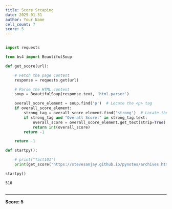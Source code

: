 ```yaml
---
title: Score Srcaping
date: 2025-01-31
author: Your Name
cell_count: 7
score: 5
---
```


```python

```


```python
import requests
```


```python
from bs4 import BeautifulSoup
```


```python
def get_score(url):

    # Fetch the page content
    response = requests.get(url)

    # Parse the HTML content
    soup = BeautifulSoup(response.text, 'html.parser')

    overall_score_element = soup.find('p')  # Locate the <p> tag
    if overall_score_element:
        strong_tag = overall_score_element.find('strong')  # Locate the <strong> tag inside <p>
        if strong_tag and "Overall Score:" in strong_tag.text:
            overall_score = overall_score_element.get_text(strip=True).replace("Overall Score:", "").strip()
            return int(overall_score)
        return -1

    return -1
```


```python
def startpy():

    # print("Tact101")
    print(get_score("https://stevesanjay.github.io/pynotes/archives.html"))
```


```python
startpy()
```

    510



```python

```


---
**Score: 5**
